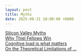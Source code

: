 ```yaml
---
layout: post
title: Myths
date: 2025-08-31 10:00:00 +0800
---
```

[Silicon Valley Myths](https://heshy.substack.com/p/silicon-valley-myths)  
[Why Thiel Fellows Win](https://www.piratewires.com/p/why-thiel-fellows-win)  
[Cognitive load is what matters](https://minds.md/zakirullin/cognitive)  
[On the Theoretical Limitations of ...](https://arxiv.org/abs/2508.21038)  

